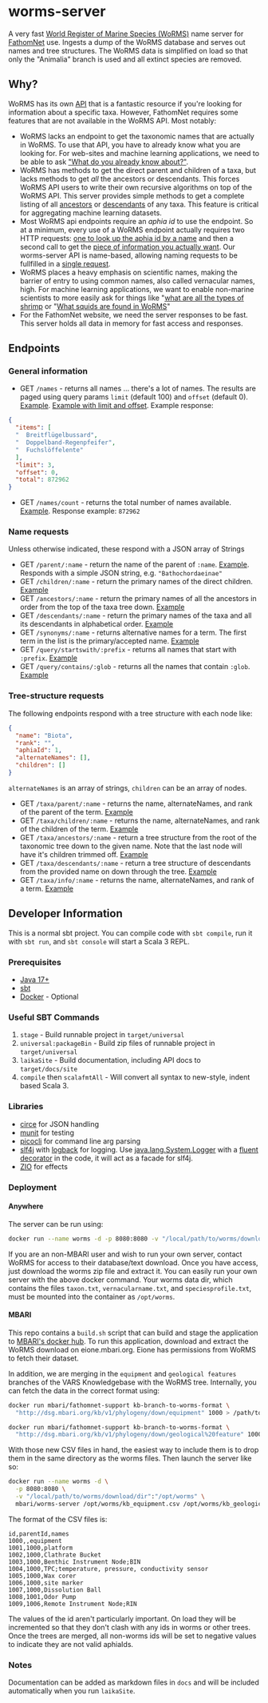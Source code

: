 # worms-server

A very fast [World Register of Marine Species (WoRMS)](https://www.marinespecies.org) name server for [FathomNet](http://fathomnet.org) use. Ingests a dump of the WoRMS database and serves out names and tree structures. The WoRMS data is simplified on load so that only the "Animalia" branch is used and all extinct species are removed.

## Why?

WoRMS has its own [API](https://www.marinespecies.org/rest/) that is a fantastic resource if you're looking for information about a specific taxa. However, FathomNet requires some features that are not available in the WoRMS API. Most notably:

- WoRMS lacks an endpoint to get the taxonomic names that are actually in WoRMS. To use that API, you have to already know what you are looking for. For web-sites and machine learning applications, we need to be able to ask ["What do you already know about?"](https://fathomnet.org/worms/names).
- WoRMS has methods to get the direct parent and children of a taxa, but lacks methods to get _all_ the ancestors or descendants. This forces WoRMS API users to write their own recursive algorithms on top of the WoRMS API. This server provides simple methods to get a complete listing of all [ancestors](https://fathomnet.org/worms/ancestors/Atollidae) or [descendants](https://fathomnet.org/worms/descendants/Atollidae) of any taxa. This feature is critical for aggregating machine learning datasets.
- Most WoRMS api endpoints require an _aphia id_ to use the endpoint. So at a minimum, every use of a WoRMS endpoint actually requires two HTTP requests: [one to look up the aphia id by a name](https://www.marinespecies.org/rest/AphiaIDByName/Atolla?marine_only=true) and then a second call to get the [piece of information you actually want](https://www.marinespecies.org/rest/AphiaVernacularsByAphiaID/135248). Our worms-server API is name-based, allowing naming requests to be fullfilled in a [single request](https://fathomnet.org/worms/taxa/info/Atolla).
- WoRMS places a heavy emphasis on scientific names, making the barrier of entry to using common names, also called vernacular names, high. For machine learning applications, we want to enable non-marine scientists to more easily ask for things like "[what are all the types of shrimp](https://fathomnet.org/worms/descendants/shrimps) or "[What squids are found in WoRMS](https://fathomnet.org/worms/query/contains/squid)"
- For the FathomNet website, we need the server responses to be fast. This server holds all data in memory for fast access and responses.

## Endpoints

### General information

- GET `/names` - returns all names ... there's a lot of names. The results are paged using query params `limit` (default 100) and `offset` (default 0). [Example](https://fathomnet.org/worms/names). [Example with limit and offset](https://fathomnet.org/worms/names?limit=500&offset=500000). Example response:

```json
{
  "items": [
  "  Breitflügelbussard",
  "  Doppelband-Regenpfeifer",
  "  Fuchslöffelente"
  ],
  "limit": 3,
  "offset": 0,
  "total": 872962
}
```

- GET `/names/count` - returns the total number of names available. [Example](https://fathomnet.org/worms/names/count). Response example: `872962`

### Name requests

Unless otherwise indicated, these respond with a JSON array of Strings

- GET `/parent/:name` - return the name of the parent of `:name`. [Example](https://fathomnet.org/worms/parent/Bathochordaeus). Responds with a simple JSON string, e.g. `"Bathochordaeinae"`
- GET `/children/:name` - return the primary names of the direct children. [Example](https://fathomnet.org/worms/children/Bathochordaeus)
- GET `/ancestors/:name` - return the primary names of all the ancestors in order from the top of the taxa tree down. [Example](https://fathomnet.org/worms/ancestors/Atolla)
- GET `/descendants/:name` - return the primary names of the taxa and all its descendants in alphabetical order. [Example](https://fathomnet.org/worms/descendants/Atolla)
- GET `/synonyms/:name` - returns alternative names for a term. The first term in the list is the primary/accepted name. [Example](https://fathomnet.org/worms/synonyms/Acanthonus%20armatus)
- GET `/query/startswith/:prefix` - returns all names that start with `:prefix`. [Example](https://fathomnet.org/worms/query/startswith/fish)
- GET `/query/contains/:glob` - returns all the names that contain `:glob`. [Example](https://fathomnet.org/worms/query/contains/crab)

### Tree-structure requests

The following endpoints respond with a tree structure with each node like:

```json
{
  "name": "Biota",
  "rank": "",
  "aphiaId": 1,
  "alternateNames": [], 
  "children": []
}
```

`alternateNames` is an array of strings, `children` can be an array of nodes.

- GET `/taxa/parent/:name` - returns the name, alternateNames, and rank of the parent of the term. [Example](https://fathomnet.org/worms/taxa/parent/Atolla)
- GET `/taxa/children/:name` - returns the name, alternateNames, and rank of the children of the term. [Example](https://fathomnet.org/worms/taxa/children/Atolla)
- GET `/taxa/ancestors/:name` - return a tree structure from the root of the taxonomic tree down to the given name. Note that the last node will have it's children trimmed off. [Example](https://fathomnet.org/worms/taxa/ancestors/Atolla)
- GET `/taxa/descendants/:name` - return a tree structure of descendants from the provided name on down through the tree. [Example](https://fathomnet.org/worms/taxa/descendants/Atollidae)
- GET `/taxa/info/:name` - returns the name, alternateNames, and rank of a term. [Example](https://fathomnet.org/worms/taxa/info/Atolla)

## Developer Information

This is a normal sbt project. You can compile code with `sbt compile`, run it with `sbt run`, and `sbt console` will start a Scala 3 REPL.

### Prerequisites

- [Java 17+](https://adoptium.net)
- [sbt](https://www.scala-sbt.org/)
- [Docker](https://www.docker.com/) - Optional

### Useful SBT Commands

1. `stage` - Build runnable project in `target/universal`
2. `universal:packageBin` - Build zip files of runnable project in `target/universal`
3. `laikaSite` - Build documentation, including API docs to `target/docs/site`
4. `compile` then `scalafmtAll` - Will convert all syntax to new-style, indent based Scala 3.

### Libraries

- [circe](https://circe.github.io/circe/) for JSON handling
- [munit](https://github.com/scalameta/munit) for testing
- [picocli](https://picocli.info/) for command line arg parsing
- [slf4j](http://www.slf4j.org/) with [logback](http://logback.qos.ch/) for logging. Use [java.lang.System.Logger](https://docs.oracle.com/en/java/javase/17/docs/api/java.base/java/lang/System.Logger.html) with a [fluent decorator](src/main/scala/org/fathomnet/worms/etc/jdk/Logging.scala) in the code, it will act as a facade for slf4j.
- [ZIO](https://zio.dev/) for effects

### Deployment

#### Anywhere

The server can be run using:

```bash
docker run --name worms -d -p 8080:8080 -v "/local/path/to/worms/download/dir":"/opt/worms" mbari/worms-server
```

If you are an non-MBARI user and wish to run your own server, contact WoRMS for access to their database/text download. Once you have access, just download the worms zip file and extract it. You can easily run your own server with the above docker command. Your worms data dir, which contains the files `taxon.txt`, `vernacularname.txt`, and `speciesprofile.txt`, must be mounted into the container as `/opt/worms`.

#### MBARI

This repo contains a `build.sh` script that can build and stage the application to [MBARI's docker hub](https://hub.docker.com/repository/docker/mbari/worms-server). To run this application, download and extract the WoRMS download on eione.mbari.org. Eione has permissions from WoRMS to fetch their dataset.

In addition, we are merging in the `equipment` and `geological features` branches of the VARS Knowledgebase with the WoRMS tree. Internally, you can fetch the data in the correct format using:

```bash
docker run mbari/fathomnet-support kb-branch-to-worms-format \
  "http://dsg.mbari.org/kb/v1/phylogeny/down/equipment" 1000 > /path/to/worms/kb_equipment.csv

docker run mbari/fathomnet-support kb-branch-to-worms-format \
  "http://dsg.mbari.org/kb/v1/phylogeny/down/geological%20feature" 10000 > /path/to/worms/kb_geological_feature.csv
```

With those new CSV files in hand, the easiest way to include them is to drop them in the same directory as the worms files. Then launch the server like so:

```bash
docker run --name worms -d \
  -p 8080:8080 \
  -v "/local/path/to/worms/download/dir":"/opt/worms" \
  mbari/worms-server /opt/worms/kb_equipment.csv /opt/worms/kb_geological_feature.csv
```

The format of the CSV files is:

```csv
id,parentId,names
1000,,equipment
1001,1000,platform
1002,1000,Clathrate Bucket
1003,1000,Benthic Instrument Node;BIN
1004,1000,TPC;temperature, pressure, conductivity sensor
1005,1000,Wax corer
1006,1000,site marker
1007,1000,Dissolution Ball
1008,1001,Odor Pump
1009,1006,Remote Instrument Node;RIN
```

The values of the id aren't particularly important. On load they will be incremented so that they don't clash with any ids in worms or other trees. Once the trees are merged, all non-worms ids will be set to negative values to indicate they are not valid aphiaIds.

### Notes

Documentation can be added as markdown files in `docs` and will be included automatically when you run `laikaSite`.
